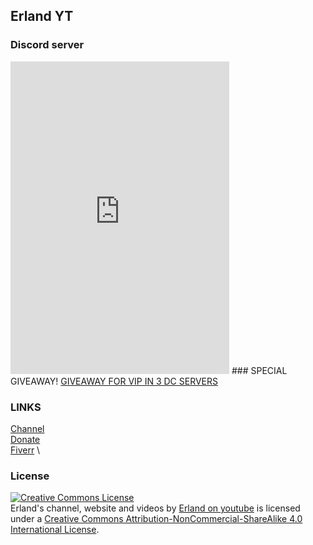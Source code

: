 ## Erland YT
### Discord server
<iframe src="https://discordapp.com/widget?id=751444756214841425&theme=dark" width="350" height="500" allowtransparency="true" frameborder="0" sandbox="allow-popups allow-popups-to-escape-sandbox allow-same-origin allow-scripts"></iframe> 
### SPECIAL GIVEAWAY!
<a class="e-widget" href="https://gleam.io/eqZMt/giveaway-for-vip-in-3-dc-servers" rel="nofollow">GIVEAWAY FOR VIP IN 3 DC SERVERS</a>
<script type="text/javascript" src="https://widget.gleamjs.io/e.js" async="true"></script>

### LINKS
[Channel](https://www.youtube.com/channel/UC_1Kz8Ve6uD1kmzGmdoU17Q) \
[Donate](/donate) \
[Fiverr](https://www.fiverr.com/erland_yt_studi) \
### License
<a rel="license" href="http://creativecommons.org/licenses/by-nc-sa/4.0/"><img alt="Creative Commons License" style="border-width:0" src="https://i.creativecommons.org/l/by-nc-sa/4.0/88x31.png" /></a><br /><span xmlns:dct="http://purl.org/dc/terms/" property="dct:title">Erland's channel, website and videos</span> by <a xmlns:cc="http://creativecommons.org/ns#" href="https://www.youtube.com/channel/UC_1Kz8Ve6uD1kmzGmdoU17Q" property="cc:attributionName" rel="cc:attributionURL">Erland on youtube</a> is licensed under a <a rel="license" href="http://creativecommons.org/licenses/by-nc-sa/4.0/">Creative Commons Attribution-NonCommercial-ShareAlike 4.0 International License</a>.
